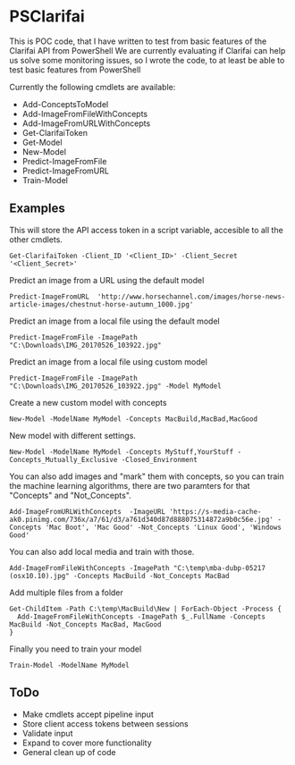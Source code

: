 # **PSClarifai** #

This is POC code, that I have written to test from basic features of the Clarifai API from PowerShell
We are currently evaluating if Clarifai can help us solve some monitoring issues, so I wrote the code, to at least be able to test basic features from PowerShell

Currently the following cmdlets are available:
- Add-ConceptsToModel
- Add-ImageFromFileWithConcepts
- Add-ImageFromURLWithConcepts
- Get-ClarifaiToken
- Get-Model
- New-Model
- Predict-ImageFromFile
- Predict-ImageFromURL
- Train-Model


## Examples ##
This will store the API access token in a script variable, accesible to all the other cmdlets.

    Get-ClarifaiToken -Client_ID '<Client_ID>' -Client_Secret '<Client_Secret>'

Predict an image  from a URL using the default model

    Predict-ImageFromURL  'http://www.horsechannel.com/images/horse-news-article-images/chestnut-horse-autumn_1000.jpg' 

Predict an image from a local file using the default model

    Predict-ImageFromFile -ImagePath "C:\Downloads\IMG_20170526_103922.jpg"

Predict an image from a local file using custom model


    Predict-ImageFromFile -ImagePath "C:\Downloads\IMG_20170526_103922.jpg" -Model MyModel

Create a new custom model with concepts

    New-Model -ModelName MyModel -Concepts MacBuild,MacBad,MacGood
 
New model with different settings.

    New-Model -ModelName MyModel -Concepts MyStuff,YourStuff -Concepts_Mutually_Exclusive -Closed_Environment

You can also add images and "mark" them with concepts, so you can train the machine learning algorithms, there are two paramters for that "Concepts" and "Not_Concepts".


    Add-ImageFromURLWithConcepts  -ImageURL 'https://s-media-cache-ak0.pinimg.com/736x/a7/61/d3/a761d340d87d888075314872a9b0c56e.jpg' -Concepts 'Mac Boot', 'Mac Good' -Not_Concepts 'Linux Good', 'Windows Good'

You can also add local media and train with those.

    Add-ImageFromFileWithConcepts -ImagePath "C:\temp\mba-dubp-05217 (osx10.10).jpg" -Concepts MacBuild -Not_Concepts MacBad

Add multiple files from a folder

    Get-ChildItem -Path C:\temp\MacBuild\New | ForEach-Object -Process {
      Add-ImageFromFileWithConcepts -ImagePath $_.FullName -Concepts MacBuild -Not_Concepts MacBad, MacGood
    }

Finally you need to train your model

    Train-Model -ModelName MyModel


## ToDo ##

- Make cmdlets accept pipeline input
- Store client access tokens between sessions
- Validate input
- Expand to cover more functionality
- General clean up of code